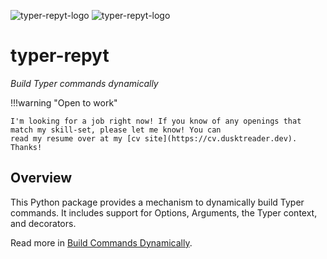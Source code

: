 ![typer-repyt-logo](images/logo-light.png#only-light)
![typer-repyt-logo](images/logo-dark.png#only-dark)

# typer-repyt


_Build Typer commands dynamically_


!!!warning "Open to work"

    I'm looking for a job right now! If you know of any openings that match my skill-set, please let me know! You can
    read my resume over at my [cv site](https://cv.dusktreader.dev). Thanks!


## Overview

This Python package provides a mechanism to dynamically build Typer commands. It includes support for Options,
Arguments, the Typer context, and decorators.

Read more in [Build Commands Dynamically](build_command.md).
